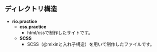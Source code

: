 
## ディレクトリ構造
- **rio.practice**
    - **css.practice**
        - html/cssで制作したサイトです。
    - **SCSS**
        - SCSS（@mixinと入れ子構造）を用いて制作したファイルです。

